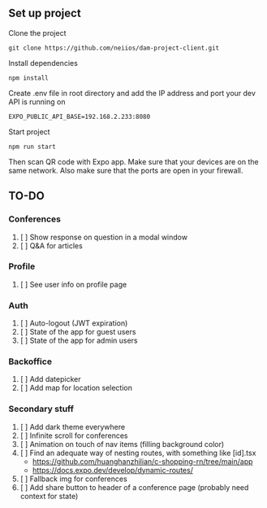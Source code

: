## Set up project

Clone the project

```
git clone https://github.com/neiios/dam-project-client.git
```

Install dependencies

```
npm install
```

Create .env file in root directory and add the IP address and port your dev API is running on

```
EXPO_PUBLIC_API_BASE=192.168.2.233:8080
```

Start project

```
npm run start
```

Then scan QR code with Expo app. Make sure that your devices are on the same network.
Also make sure that the ports are open in your firewall.

## TO-DO

### Conferences

1. [ ] Show response on question in a modal window
2. [ ] Q&A for articles

### Profile

1. [ ] See user info on profile page

### Auth

1. [ ] Auto-logout (JWT expiration)
2. [ ] State of the app for guest users
3. [ ] State of the app for admin users

### Backoffice

1. [ ] Add datepicker
2. [ ] Add map for location selection

### Secondary stuff

1. [ ] Add dark theme everywhere
2. [ ] Infinite scroll for conferences
3. [ ] Animation on touch of nav items (filling background color)
4. [ ] Find an adequate way of nesting routes, with something like [id].tsx
   - https://github.com/huanghanzhilian/c-shopping-rn/tree/main/app
   - https://docs.expo.dev/develop/dynamic-routes/
5. [ ] Fallback img for conferences
6. [ ] Add share button to header of a conference page (probably need context for state)
